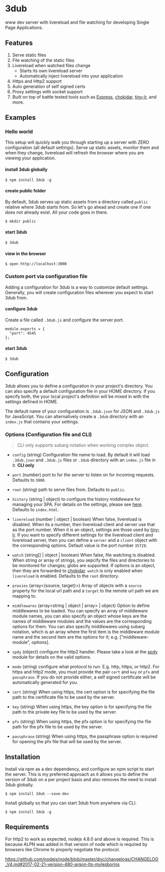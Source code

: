 # 3dub

www dev server with livereload and file watching for developing Single Page Applications.


## Features

1. Serve static files
2. File watching of the static files
3. Livereload when watched files change
    - Starts its own livereload server
    - Automatically inject livereload into your application
4. Https and Http2 support
5. Auto generation of self signed certs
6. Proxy settings with socket support
7. Built on top of battle tested tools such as [Express](https://expressjs.com/), [chokidar](https://github.com/paulmillr/chokidar), [tiny-lr](https://github.com/mklabs/tiny-lr), and more.


## Examples

### Hello world

This setup will quickly walk you through starting up a server with ZERO configuration (all default settings). Serve up static assets, monitor them and when they change, livereload will refresh the browser where you are viewing your application.

#### install 3dub globally

```
$ npm install 3dub -g
```

#### create public folder

By default, 3dub serves up static assets from a directory called `public` relative where 3dub starts from. So let's go ahead and create one if one does not already exist. All your code goes in there.

```
$ mkdir public
```

#### start 3dub

```
$ 3dub
```

#### view in the browser

```
$ open http://localhost:3000
```


### Custom port via configuration file

Adding a configuration for 3dub is a way to customize default settings. Generally, you will create configuration files wherever you expect to start 3dub from.

#### configure 3dub

Create a file called `.3dub.js` and configure the server port.

```
module.exports = {
  "port": 4545
};
```

#### start 3dub

```
$ 3dub
```


## Configuration

3dub allows you to define a configuration in your project's directory. You can also specify a default configuration file in your HOME directory. If you specify both, the your local project's definition will be mixed in with the settings defined in HOME.

The default name of your configuration is `.3dub.json` for JSON and `.3dub.js` for JavaScript. You can alternatively create a `.3dub` directory with an `index.js` that contains your settings.


### Options (Configuration file and CLI)

> CLI only supports subarg notation when working complex object.

- `config` (string) Configuration file name to load. By default it will load `.3dub.json` and `.3dub.js` files or `.3dub` directory with an `index.js` file in it. **CLI only**

- `port` (number) port to for the server to listen on for incoming requests. Defaults to `3000`.

- `root` (string) path to serve files from. Defaults to `public`.

- `history` (string | object) to configure the history middleware for managing your SPA. For details on the settings, please see [here](https://github.com/bripkens/connect-history-api-fallback). Defaults to `index.html`.

- `livereload` (number | object | boolean) When false, livereload is disabled. When its a number, then livereload client and server use that as the port number. When it is an object, settings are those used by [tiny-lr](https://github.com/mklabs/tiny-lr). If you want to specify different settings for the livereload client and livereload server, then you can define a `server` and a `client` object with the corresponding options. Default value is the port number `35729`.

- `watch` (string[] | object | boolean) When false, file watching is disabled. When string or array of strings, you sepcify the files and directories to be monitored for changes; globs are supported. If options is an object, then they are forwarded to [chokidar](https://github.com/paulmillr/chokidar). `watch` is only enabled when `livereload` is enabled. Defaults to the `root` directory.

- `proxies` (array<{source, target}>) Array of objects with a `source` property for the local url path and a `target` to the remote url path we are mapping to.

- `middlewares` (array<string | object | array> | object) Option to define middlewares to be loaded. You can specify an array of middleware module names, you can also specify an object whose keys are the names of middleware modules and the values are the corresponding options for them. You can also specify middlewares using subarg notation, which is an array where the first item is the middleware module name and the second item are the options for it; e.g. ["middleware-module", options].

- `spdy` (object) configure the http2 handler. Please take a look at the [spdy](https://github.com/spdy-http2/node-spdy) module for details on the valid options.

- `mode` (string) configure what protocol to run. E.g. http, https, or http2. For https and http2 mode, you must provide the pair `cert` and `key` or `pfx` and `passphrase`. If you do not provide either, a self signed certificate will be automatically generated for you.

- `cert` (string) When using https, the cert option is for specifying the file path to the certificate file to be used by the server.

- `key` (string) When using https, the key option is for specifying the file path to the private key file to be used by the server.

- `pfx` (string) When using https, the pfx option is for specifying the file path for the pfx file to be used by the server.

- `passphrase` (string) When using https, the passphrase option is required for opening the pfx file that will be used by the server.


## Installation

Install via npm as a dev dependency, and configure an npm script to start the server. This is my preferred approach as it allows you to define the version of 3dub on a per project basis and also removes the need to install 3dub globally.

```
$ npm install 3dub --save-dev
```

Install globally so that you can start 3dub from anywhere via CLI.

```
$ npm install 3dub -g
```

## Requirements

For http2 to work as expected, nodejs 4.8.0 and above is required. This is because ALPN was added in that version of node which is required by browsers like Chrome to properly negotiate the protocol.

https://github.com/nodejs/node/blob/master/doc/changelogs/CHANGELOG_V4.md#2017-02-21-version-480-argon-lts-mylesborins
